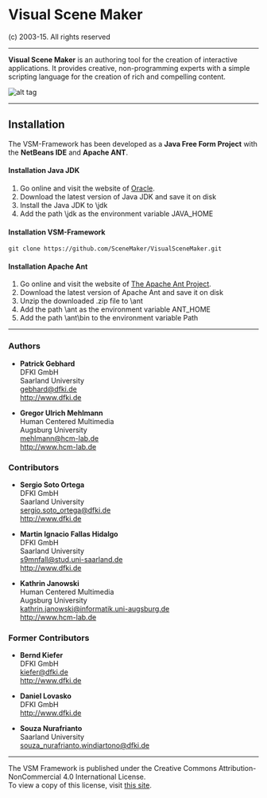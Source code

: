 # Visual Scene Maker

(c) 2003-15. All rights reserved

------------------------------------------------------------------------------

**Visual Scene Maker** is an authoring tool for the creation of interactive applications.
It provides creative, non-programming experts with a simple scripting language for the creation of rich
and compelling content.

![alt tag](http://i.imgur.com/jHELtVd.png?raw=true "VisualSceneMaker")

------------------------------------------------------------------------------

## Installation

The VSM-Framework has been developed as a **Java Free Form Project** with the **NetBeans IDE** and **Apache ANT**.

#### Installation Java JDK

1. Go online and visit the website of [Oracle](http://www.oracle.com/index.html).
2. Download the latest version of Java JDK and save it on disk
3. Install the Java JDK to <yourpath>\jdk
4. Add the path <yourpath>\jdk as the environment variable JAVA_HOME

#### Installation VSM-Framework

    git clone https://github.com/SceneMaker/VisualSceneMaker.git

#### Installation Apache Ant

1. Go online and visit the website of [The Apache Ant Project](http://ant.apache.org/index.html).
2. Download the latest version of Apache Ant and save it on disk
3. Unzip the downloaded .zip file to <yourpath>\ant
4. Add the path <yourpath>\ant as the environment variable ANT_HOME
5. Add the path <yourpath>\ant\bin to the environment variable Path


------------------------------------------------------------------------------

### Authors

* **Patrick Gebhard**  
DFKI GmbH  
Saarland University  
gebhard@dfki.de  
http://www.dfki.de  

* **Gregor Ulrich Mehlmann**  
Human Centered Multimedia   
Augsburg University  
mehlmann@hcm-lab.de  
http://www.hcm-lab.de  

### Contributors
	
* **Sergio Soto Ortega**  
DFKI GmbH  
Saarland University  
sergio.soto_ortega@dfki.de  
http://www.dfki.de   
	
* **Martin Ignacio Fallas Hidalgo**    
DFKI GmbH    
Saarland University    
s9mnfall@stud.uni-saarland.de    
http://www.dfki.de   
	
* **Kathrin Janowski**   
Human Centered Multimedia   
Augsburg University   
kathrin.janowski@informatik.uni-augsburg.de  
http://www.hcm-lab.de   
	
### Former Contributors

* **Bernd Kiefer**    
DFKI GmbH    
kiefer@dfki.de    
http://www.dfki.de    

* **Daniel Lovasko**   
DFKI GmbH    
http://www.dfki.de    

* **Souza Nurafrianto**   
Saarland University    
souza_nurafrianto.windiartono@dfki.de    

------------------------------------------------------------------------------

  The VSM Framework is published under the Creative Commons Attribution-NonCommercial 4.0 International License.   
  To view a copy of this license, visit [this site](http://creativecommons.org/licenses/by-nc/4.0/).
 